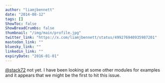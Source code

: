 ```yaml
---
author: "liamjbennett"
date: "2014-08-12"
tags: []
ShowToc: false
ShowBreadCrumbs: false
thumbnail: "/img/main/profile.jpg"
twitter_link: "https://x.com/liamjbennett/status/499276940935987201"
mastodon_link: ""
bluesky_link: ""
linkedin_link: ""
expiryDate: "2016-01-01"
---
```


[@stack72](https://x.com/stack72) not yet. I have been looking at some other modules for examples and it appears that we might be the first to hit this issue.

